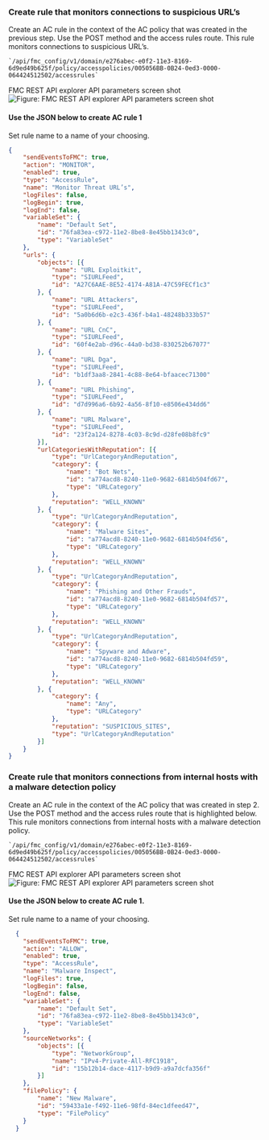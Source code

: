 ### Create rule that monitors connections to suspicious URL’s
Create an AC rule in the context of the AC policy that was created in the previous step. Use the POST method and the access rules route. This rule monitors connections to suspicious URL’s.

	`/api/fmc_config/v1/domain/e276abec-e0f2-11e3-8169-	6d9ed49b625f/policy/accesspolicies/005056BB-0B24-0ed3-0000-064424512502/accessrules`

FMC REST API explorer API parameters screen shot
![Figure: FMC REST API explorer API parameters screen shot ](/posts/files/firepower-restapi-109/assets/images/expl-03.png)


#### Use the JSON below to create AC rule 1
Set rule name to a name of your choosing.

```JSON
{
	"sendEventsToFMC": true,
	"action": "MONITOR",
	"enabled": true,
	"type": "AccessRule",
	"name": "Monitor Threat URL’s",
	"logFiles": false,
	"logBegin": true,
	"logEnd": false,
	"variableSet": {
		"name": "Default Set",
		"id": "76fa83ea-c972-11e2-8be8-8e45bb1343c0",
		"type": "VariableSet"
	},
	"urls": {
		"objects": [{
			"name": "URL Exploitkit",
			"type": "SIURLFeed",
			"id": "A27C6AAE-8E52-4174-A81A-47C59FECf1c3"
		}, {
			"name": "URL Attackers",
			"type": "SIURLFeed",
			"id": "5a0b6d6b-e2c3-436f-b4a1-48248b333b57"
		}, {
			"name": "URL CnC",
			"type": "SIURLFeed",
			"id": "60f4e2ab-d96c-44a0-bd38-830252b67077"
		}, {
			"name": "URL Dga",
			"type": "SIURLFeed",
			"id": "b1df3aa8-2841-4c88-8e64-bfaacec71300"
		}, {
			"name": "URL Phishing",
			"type": "SIURLFeed",
			"id": "d7d996a6-6b92-4a56-8f10-e8506e434dd6"
		}, {
			"name": "URL Malware",
			"type": "SIURLFeed",
			"id": "23f2a124-8278-4c03-8c9d-d28fe08b8fc9"
		}],
		"urlCategoriesWithReputation": [{
			"type": "UrlCategoryAndReputation",
			"category": {
				"name": "Bot Nets",
				"id": "a774acd8-8240-11e0-9682-6814b504fd67",
				"type": "URLCategory"
			},
			"reputation": "WELL_KNOWN"
		}, {
			"type": "UrlCategoryAndReputation",
			"category": {
				"name": "Malware Sites",
				"id": "a774acd8-8240-11e0-9682-6814b504fd56",
				"type": "URLCategory"
			},
			"reputation": "WELL_KNOWN"
		}, {
			"type": "UrlCategoryAndReputation",
			"category": {
				"name": "Phishing and Other Frauds",
				"id": "a774acd8-8240-11e0-9682-6814b504fd57",
				"type": "URLCategory"
			},
			"reputation": "WELL_KNOWN"
		}, {
			"type": "UrlCategoryAndReputation",
			"category": {
				"name": "Spyware and Adware",
				"id": "a774acd8-8240-11e0-9682-6814b504fd59",
				"type": "URLCategory"
			},
			"reputation": "WELL_KNOWN"
		}, {
			"category": {
				"name": "Any",
				"type": "URLCategory"
			},
			"reputation": "SUSPICIOUS_SITES",
			"type": "UrlCategoryAndReputation"
		}]
	}
}
```
### Create rule that monitors connections from internal hosts with a malware detection policy
Create an AC rule in the context of the AC policy that was created in step 2. Use the POST method and the access rules route that is highlighted below. This rule monitors connections from internal hosts with a malware detection policy.

	`/api/fmc_config/v1/domain/e276abec-e0f2-11e3-8169-	6d9ed49b625f/policy/accesspolicies/005056BB-0B24-0ed3-0000-064424512502/accessrules`

FMC REST API explorer API parameters screen shot
  ![Figure: FMC REST API explorer API parameters screen shot ](/posts/files/firepower-restapi-109/assets/images/expl-03.png)


####  Use the JSON below to create AC rule 1.
Set rule name to a name of your choosing.

```JSON
  {
  	"sendEventsToFMC": true,
  	"action": "ALLOW",
  	"enabled": true,
  	"type": "AccessRule",
  	"name": "Malware Inspect",
  	"logFiles": true,
  	"logBegin": false,
  	"logEnd": false,
  	"variableSet": {
  		"name": "Default Set",
  		"id": "76fa83ea-c972-11e2-8be8-8e45bb1343c0",
  		"type": "VariableSet"
  	},
  	"sourceNetworks": {
  		"objects": [{
  			"type": "NetworkGroup",
  			"name": "IPv4-Private-All-RFC1918",
  			"id": "15b12b14-dace-4117-b9d9-a9a7dcfa356f"
  		}]
  	},
  	"filePolicy": {
  		"name": "New Malware",
  		"id": "59433a1e-f492-11e6-98fd-84ec1dfeed47",
  		"type": "FilePolicy"
  	}
  }
```
